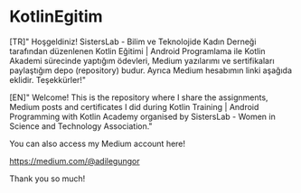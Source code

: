 # KotlinEgitim


[TR]" Hoşgeldiniz! SistersLab - Bilim ve Teknolojide Kadın Derneği tarafından düzenlenen 
Kotlin Eğitimi | Android Programlama ile Kotlin Akademi sürecinde yaptığım ödevleri, Medium yazılarımı ve sertifikaları paylaştığım depo (repository) budur. Ayrıca Medium hesabımın linki aşağıda  eklidir. Teşekkürler!"


[EN]" Welcome! This is the repository where I share the assignments, Medium posts and certificates I did during Kotlin Training | Android Programming with Kotlin Academy 
organised by SistersLab - Women in Science and Technology Association."

You can also access my Medium account here!

https://medium.com/@adilegungor

Thank you so much!
